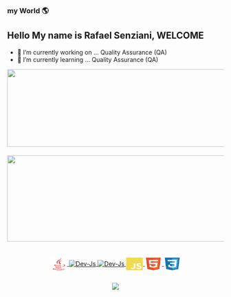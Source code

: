 ### my World 🌎


## Hello My name is Rafael Senziani, WELCOME

- 🔭 I’m currently working on ...  Quality Assurance (QA) 
- 🌱 I’m currently learning ...  Quality Assurance (QA)

<div align="center"> 
<a href="https://github.com/Senziani"> 
<img height="180em" width="1800px"  src="https://github-readme-stats.vercel.app/api?username=Senziani&show_icons=true&theme=dracula&include_all_commits"/>
<br>
<br>
<img height="200em"  width="2300px" src="https://github-readme-stats.vercel.app/api/top-langs/?username=Senziani&layout=compact&langs_count=7&theme=dracula"/>
</div> 

<br>
<div align="center"><br>
<img align="center" alt="Dev-Js" height="30" width="40" src="https://raw.githubusercontent.com/devicons/devicon/master/icons/java/java-plain.svg">
<img align="center" alt="Dev-Js" height="30" width="40"src="https://cdn.jsdelivr.net/gh/devicons/devicon/icons/selenium/selenium-original.svg" />
<img align="center" alt="Dev-Js" height="30" width="40"src="https://cdn.jsdelivr.net/gh/devicons/devicon/icons/cucumber/cucumber-plain.svg"/>
<img align="center" alt="Dev-Js" height="30" width="40" src="https://raw.githubusercontent.com/devicons/devicon/master/icons/javascript/javascript-plain.svg">
<img align="center" alt="Dev-HTML" height="30" width="40" src="https://raw.githubusercontent.com/devicons/devicon/master/icons/html5/html5-original.svg">
<img align="center" alt="Dev-CSS" height="30" width="40" src="https://raw.githubusercontent.com/devicons/devicon/master/icons/css3/css3-original.svg">
  <br>

##
<div> 
<a href="https://www.linkedin.com/in/rafaelsenziani-qa/" target="_blank"><img src="https://img.shields.io/badge/-LinkedIn-%230077B5?style=for-the-badge&logo=linkedin&logo=white"target="_blank"></a>
  
<!--![Snake animation](https://github.com/Senziani/Senziani/blob/output/github-contribution-grid-snake.svg) -->
</div>





